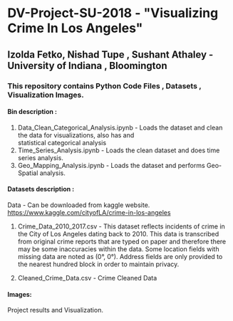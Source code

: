 # DV-Project-SU-2018 - "Visualizing Crime In Los Angeles"
## Izolda Fetko, Nishad Tupe , Sushant Athaley - University of Indiana , Bloomington 
### This repository contains Python Code Files , Datasets , Visualization Images. 

#### Bin description :

1.  Data_Clean_Categorical_Analysis.ipynb - Loads the dataset and clean the data for visualizations, also has and  
statistical categorical analysis 
2. Time_Series_Analysis.ipynb - Loads the clean dataset and does time series analysis.
3. Geo_Mapping_Analysis.ipynb - Loads the dataset and performs Geo-Spatial analysis.  

#### Datasets description :
Data - Can be downloaded from kaggle website.
https://www.kaggle.com/cityofLA/crime-in-los-angeles

1. Crime_Data_2010_2017.csv - This dataset reflects incidents of crime in the City of Los Angeles dating back to 2010. This data is transcribed from original crime reports that are typed on paper and therefore there may be some inaccuracies within the data. Some location fields with missing data are noted as (0°, 0°). Address fields are only provided to the nearest hundred block in order to maintain privacy.

2. Cleaned_Crime_Data.csv - Crime Cleaned Data

#### Images:
Project results and Visualization.  

